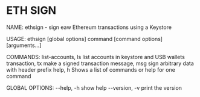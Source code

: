 # ETH SIGN

NAME:
   ethsign - sign eaw Ethereum transactions using a Keystore

USAGE:
   ethsign [global options] command [command options] [arguments...]

COMMANDS:
     list-accounts, ls  list accounts in keystore and USB wallets
     transaction, tx    make a signed transaction
     message, msg       sign arbitrary data with header prefix
     help, h            Shows a list of commands or help for one command

GLOBAL OPTIONS:
   --help, -h     show help
   --version, -v  print the version
